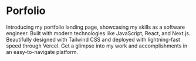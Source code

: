 # Porfolio

Introducing my portfolio landing page, showcasing my skills as a software engineer. Built with modern technologies like JavaScript, React, and Next.js. Beautifully designed with Tailwind CSS and deployed with lightning-fast speed through Vercel. Get a glimpse into my work and accomplishments in an easy-to-navigate platform.
